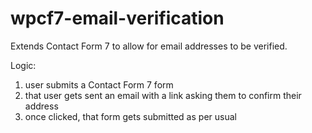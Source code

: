 wpcf7-email-verification
========================

Extends Contact Form 7 to allow for email addresses to be verified.

Logic:
1) user submits a Contact Form 7 form
2) that user gets sent an email with a link asking them to confirm their address
3) once clicked, that form gets submitted as per usual
